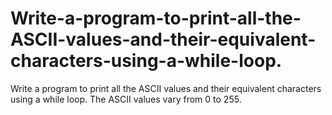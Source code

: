 # Write-a-program-to-print-all-the-ASCII-values-and-their-equivalent-characters-using-a-while-loop.
Write a program to print all the ASCII values and their equivalent characters using a while loop. The ASCII values vary from 0 to 255.
